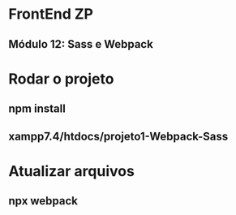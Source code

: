 # FrontEnd ZP
## Módulo 12: Sass e Webpack

# Rodar o projeto
## npm install
## xampp7.4/htdocs/projeto1-Webpack-Sass

# Atualizar arquivos
## npx webpack
